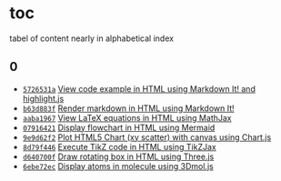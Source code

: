 # toc
tabel of content nearly in alphabetical index


## 0
+ [`5726531a`](https://rawcdn.githack.com/dudung/html-js-libs/5726531a/src/0000.html) [View code example in HTML using Markdown It! and highlight.js](0000.html)  [](https://rawcdn.githack.com/dudung/html-js-libs/e3878725cb83c63fcdd616f684f9047f9a47eadb/src/0000.html) 
+ [`b63d883f`](https://rawcdn.githack.com/dudung/html-js-libs/b63d883f/src/0001.html) [Render markdown in HTML using Markdown It!](0001.html)
+ [`aaba1967`](https://rawcdn.githack.com/dudung/html-js-libs/aaba1967/src/0002.html) [View LaTeX equations in HTML using MathJax](0002.html)
+ [`07916421`](https://rawcdn.githack.com/dudung/html-js-libs/07916421/src/0003.html) [Display flowchart in HTML using Mermaid](0003.html)
+ [`9e9d62f2`](https://rawcdn.githack.com/dudung/html-js-libs/9e9d62f2/src/0004.html) [Plot HTML5 Chart (xy scatter) with canvas using Chart.js](0004.html)
+ [`8d79f446`](https://rawcdn.githack.com/dudung/html-js-libs/8d79f446/src/0005.html) [Execute TikZ code in HTML using TikZJax](0005.html)
+ [`d640700f`](https://rawcdn.githack.com/dudung/html-js-libs/d640700f/src/0006.html) [Draw  rotating box in HTML using Three.js](0006.html)
+ [`6ebe72ec`](https://rawcdn.githack.com/dudung/html-js-libs/6ebe72ec/src/0007.html) [Display atoms in molecule using 3Dmol.js](0007.html)
